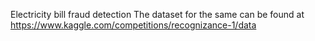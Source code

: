Electricity bill fraud detection
The dataset for the same can be found at https://www.kaggle.com/competitions/recognizance-1/data
